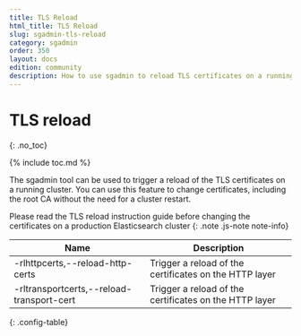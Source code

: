 ```yaml
---
title: TLS Reload
html_title: TLS Reload
slug: sgadmin-tls-reload
category: sgadmin
order: 350
layout: docs
edition: community
description: How to use sgadmin to reload TLS certificates on a running Elasticsearch cluster
---
```

<!---
Copyright 2020 floragunn GmbH
-->

# TLS reload
{: .no_toc}

{% include toc.md %}

The sgadmin tool can be used to trigger a reload of the TLS certificates on a running cluster. You can use this feature to change certificates, including the root CA without the need for a cluster restart.

Please read the TLS reload instruction guide before changing the certificates on a production Elasticsearch cluster
{: .note .js-note note-info}

| Name | Description |
|---|---|
| -rlhttpcerts,--reload-http-certs  | Trigger a reload of the certificates on the HTTP layer |
| -rltransportcerts,--reload-transport-cert  | Trigger a reload of the certificates on the HTTP layer |
{: .config-table}


